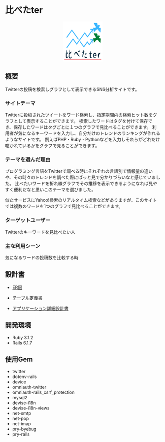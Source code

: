 # 比べたter

<p align="center"><img src="https://github.com/yuken02/kurabeta_ter/blob/main/app/assets/images/logo1_n.png" alt="nagano_cake" title="nagano_cake_log" width="130" height="130" /></p>

## 概要

Twitterの投稿を検索しグラフとして表示できるSNS分析サイトです。

### サイトテーマ

Twitterに投稿されたツイートをワード検索し、指定期間内の検索ヒット数をグラフとして表示することができます。
検索したワードはタグを付けて保存でき、保存したワードはタグごとに１つのグラフで見比べることができます。
利用者が気になるキーワードを入力し、自分だけのトレンドのランキングが作れるようなサイトです。
例えばPHP・Ruby・Pythonなどを入力しそれらがどれだけ呟かれているかをグラフで見ることができます。

### テーマを選んだ理由

プログラミング言語をTwitterで調べる時にそれぞれの言語別で情報量の違いや、その時々のトレンドを調べた際にぱっと見で分かりづらいなと感じていました。
比べたいワードを折れ線グラフでその推移を表示できるようになれば見やすく便利だなと思いこのテーマを選びました。

似たサービスにYahoo!検索のリアルタイム検索などがありますが、このサイトでは複数のワードを1つのグラフで見比べることができます。

### ターゲットユーザー

Twitterのキーワードを見比べたい人

### 主な利用シーン

気になるワードの投稿数を比較する時

## 設計書

- [ER図](https://drive.google.com/file/d/1aiUKImBytDS4G_pZ1Wb5oBGAghHjXhAD/view?usp=sharing)

- [テーブル定義書](https://drive.google.com/file/d/1e-welKeKK3NShVfg5Oh_iihRbmI_sl_8/view?usp=sharing)

- [アプリケーション詳細設計書](https://docs.google.com/spreadsheets/d/1MpVwpQTHs5tbNy4qejv3PP5XV6Qio3g_PrfrKMANtH0/edit?usp=sharing)

## 開発環境

- Ruby 3.1.2
- Rails 6.1.7

## 使用Gem

- twitter
- dotenv-rails
- device
- omniauth-twitter
- omniauth-rails_csrf_protection
- mysql2
- devise-i18n
- devise-i18n-views
- net-smtp
- net-pop
- net-imap
- pry-byebug
- pry-rails